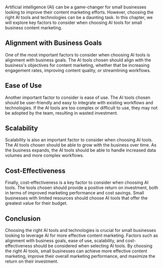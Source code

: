 

Artificial intelligence (AI) can be a game-changer for small businesses looking to improve their content marketing efforts. However, choosing the right AI tools and technologies can be a daunting task. In this chapter, we will explore key factors to consider when choosing AI tools for small business content marketing.

Alignment with Business Goals
-----------------------------

One of the most important factors to consider when choosing AI tools is alignment with business goals. The AI tools chosen should align with the business's objectives for content marketing, whether that be increasing engagement rates, improving content quality, or streamlining workflows.

Ease of Use
-----------

Another important factor to consider is ease of use. The AI tools chosen should be user-friendly and easy to integrate with existing workflows and technologies. If the AI tools are too complex or difficult to use, they may not be adopted by the team, resulting in wasted investment.

Scalability
-----------

Scalability is also an important factor to consider when choosing AI tools. The AI tools chosen should be able to grow with the business over time. As the business expands, the AI tools should be able to handle increased data volumes and more complex workflows.

Cost-Effectiveness
------------------

Finally, cost-effectiveness is a key factor to consider when choosing AI tools. The tools chosen should provide a positive return on investment, both in terms of improved marketing performance and cost savings. Small businesses with limited resources should choose AI tools that offer the greatest value for their budget.

Conclusion
----------

Choosing the right AI tools and technologies is crucial for small businesses looking to leverage AI for more effective content marketing. Factors such as alignment with business goals, ease of use, scalability, and cost-effectiveness should be considered when selecting AI tools. By choosing the right AI tools, small businesses can achieve more effective content marketing, improve their overall marketing performance, and maximize the return on their investment.
